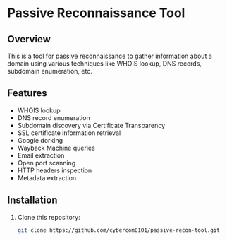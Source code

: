 # Passive Reconnaissance Tool

## Overview
This is a tool for passive reconnaissance to gather information about a domain using various techniques like WHOIS lookup, DNS records, subdomain enumeration, etc.

## Features
- WHOIS lookup
- DNS record enumeration
- Subdomain discovery via Certificate Transparency
- SSL certificate information retrieval
- Google dorking
- Wayback Machine queries
- Email extraction
- Open port scanning
- HTTP headers inspection
- Metadata extraction

## Installation
1. Clone this repository:
   ```bash
   git clone https://github.com/cybercom0101/passive-recon-tool.git
